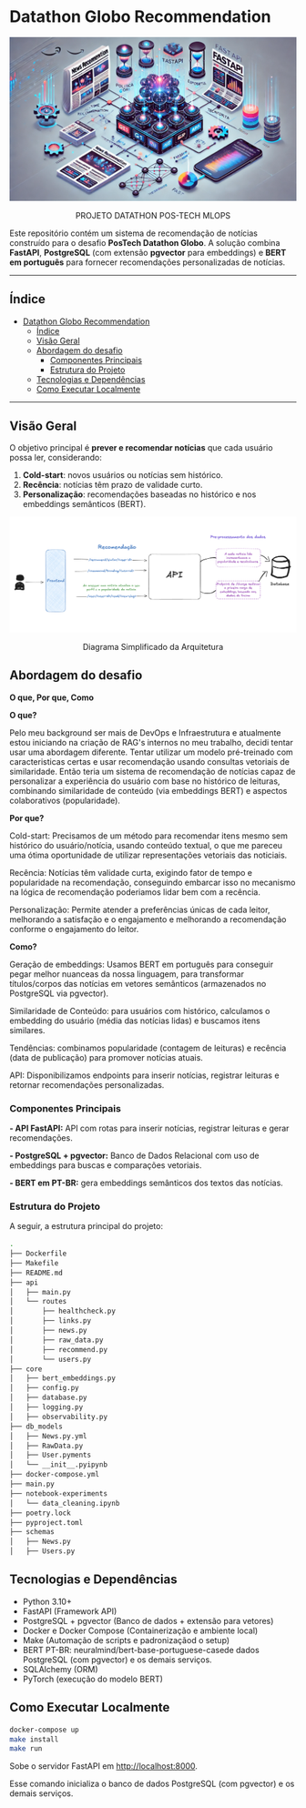 # Datathon Globo Recommendation

<p align="center">
  <img src="assets/readme-banner.webp">
  <p align="center">
  PROJETO DATATHON POS-TECH MLOPS
  </p>
</p>

Este repositório contém um sistema de recomendação de notícias construído para o desafio **PosTech Datathon Globo**. A solução combina **FastAPI**, **PostgreSQL** (com extensão **pgvector** para embeddings) e **BERT em português** para fornecer recomendações personalizadas de notícias.

---

## Índice

- [Datathon Globo Recommendation](#datathon-globo-recommendation)
  - [Índice](#índice)
  - [Visão Geral](#visão-geral)
  - [Abordagem do desafio](#abordagem-do-desafio)
    - [Componentes Principais](#componentes-principais)
    - [Estrutura do Projeto](#estrutura-do-projeto)
  - [Tecnologias e Dependências](#tecnologias-e-dependências)
  - [Como Executar Localmente](#como-executar-localmente)

---

## Visão Geral

O objetivo principal é **prever e recomendar notícias** que cada usuário possa ler, considerando:

1. **Cold-start**: novos usuários ou notícias sem histórico.
2. **Recência**: notícias têm prazo de validade curto.
3. **Personalização**: recomendações baseadas no histórico e nos embeddings semânticos (BERT).

<p align="center">
  <img src="assets/image.png">
  <p align="center">
  Diagrama Simplificado da Arquitetura
  </p>
</p>

## Abordagem do desafio

**O que, Por que, Como**

**O que?**

Pelo meu background ser mais de DevOps e Infraestrutura e atualmente estou iniciando na criação de RAG's internos no meu trabalho, decidi tentar usar uma abordagem diferente. Tentar utilizar um modelo pré-treinado com caracteristicas certas e usar recomendação usando consultas vetoriais de similaridade. Então teria um sistema de recomendação de notícias capaz de personalizar a experiência do usuário com base no histórico de leituras, combinando similaridade de conteúdo (via embeddings BERT) e aspectos colaborativos (popularidade).

**Por que?**

Cold-start: Precisamos de um método para recomendar itens mesmo sem histórico do usuário/notícia, usando conteúdo textual, o que me pareceu uma ótima oportunidade de utilizar representações vetoriais das noticiais.

Recência: Notícias têm validade curta, exigindo fator de tempo e popularidade na recomendação, conseguindo embarcar isso no mecanismo na lógica de recomendação poderiamos lidar bem com a recência.

Personalização: Permite atender a preferências únicas de cada leitor, melhorando a satisfação e o
engajamento e melhorando a recomendação conforme o engajamento do leitor.

**Como?**

Geração de embeddings: Usamos BERT em português para conseguir pegar melhor nuanceas da nossa linguagem, para transformar títulos/corpos das notícias em vetores semânticos (armazenados no PostgreSQL via pgvector).

Similaridade de Conteúdo: para usuários com histórico, calculamos o embedding do usuário (média das notícias lidas) e buscamos itens similares.

Tendências: combinamos popularidade (contagem de leituras) e recência (data de publicação) para promover  notícias atuais.

API: Disponibilizamos endpoints para inserir notícias, registrar leituras e retornar recomendações personalizadas.

### Componentes Principais

**- API FastAPI:** API com rotas para inserir notícias, registrar leituras e gerar recomendações.

**- PostgreSQL + pgvector:** Banco de Dados Relacional com uso de embeddings para buscas e comparações vetoriais.

**- BERT em PT-BR:** gera embeddings semânticos dos textos das notícias.

### Estrutura do Projeto

A seguir, a estrutura principal do projeto:

```bash
.
├── Dockerfile
├── Makefile
├── README.md
├── api
│   ├── main.py
│   └── routes
│       ├── healthcheck.py
│       ├── links.py
│       ├── news.py
│       ├── raw_data.py
│       ├── recommend.py
│       └── users.py
├── core
│   ├── bert_embeddings.py
│   ├── config.py
│   ├── database.py
│   ├── logging.py
│   ├── observability.py
├── db_models
│   ├── News.py.yml
│   ├── RawData.py
│   ├── User.pyments
│   └── __init__.pyipynb
├── docker-compose.yml
├── main.py
├── notebook-experiments
│   └── data_cleaning.ipynb
├── poetry.lock
├── pyproject.toml
├── schemas
│   ├── News.py
│   ├── Users.py
```

## Tecnologias e Dependências

- Python 3.10+
- FastAPI (Framework API)
- PostgreSQL + pgvector (Banco de dados + extensão para vetores)
- Docker e Docker Compose (Containerização e ambiente local)
- Make (Automação de scripts e padronizaçãod o setup)
- BERT PT-BR: neuralmind/bert-base-portuguese-casede dados PostgreSQL (com pgvector) e os demais serviços.
- SQLAlchemy (ORM)
- PyTorch (execução do modelo BERT)

## Como Executar Localmente

```bash
docker-compose up
make install
make run
```

Sobe o servidor FastAPI em <http://localhost:8000>.

Esse comando inicializa o banco de dados PostgreSQL (com pgvector) e os demais serviços.
